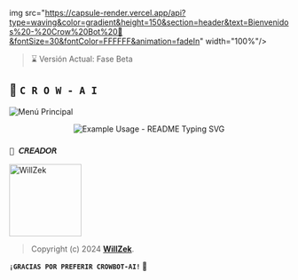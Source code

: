 img src="https://capsule-render.vercel.app/api?type=waving&color=gradient&height=150&section=header&text=Bienvenidos%20-%20Crow%20Bot%20💛&fontSize=30&fontColor=FFFFFF&animation=fadeIn" width="100%"/> 

> ⌛ Versión Actual: Fase Beta

## 💛 **`C R O W - A I`**

![Menú Principal](https://telegra.ph/file/b346b44893d4613a72f98.jpg)



<p align="center">
  <img src="https://readme-typing-svg.demolab.com/?lines= WillZek+lanzó ;Nueva+versión+beta ; By:+Niño Piña ; y+𝐁𝐫𝐚𝐰𝐥𝐢𝐠𝐡𝐭𝐬+𝐓𝐞𝐚𝐦;CrowBot+Ai-El+Mejor+Bot!&font=Fira%20Code&center=true&width=380&height=50&duration=2000&pause=500" alt="Example Usage - README Typing SVG">
</p>

### **`💛 𝘊𝘙𝘌𝘈𝘋𝘖𝘙`**
<a
href="https://github.com/WillZek"><img src="https://github.com/WillZek.png" width="130" height="130" alt="WillZek"/></a>

> Copyright (c) 2024 **[WillZek](https://chat.whatsapp.com/F0MiFkIWaQtLrZez9Xt2uu)**.

**`¡GRACIAS POR PREFERIR CROWBOT-AI!` 💛**
